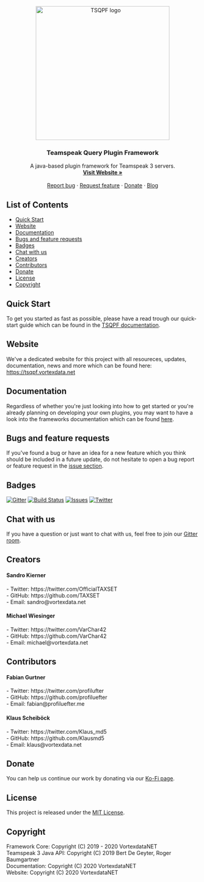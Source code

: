 <p align="center">
  <a href="https://tsqpf.vortexdata.net/">
    <img src="https://tsqpf.vortexdata.net/media/tsqpf-logo-trans.png" alt="TSQPF logo" width="350" height="350">
  </a>
</p>

<h3 align="center">Teamspeak Query Plugin Framework</h3>

<p align="center">
  A java-based plugin framework for Teamspeak 3 servers.
  <br>
  <a href="https://tsqpf.vortexdata.net/"><strong>Visit Website »</strong></a>
  <br>
  <br>
  <a href="https://github.com/Teamspeak-Query-Plugin-Framework/tsq-plugin-framework/issues/new?assignees=&labels=bug&template=bug_report.md&title=">Report bug</a>
  ·
  <a href="https://github.com/Teamspeak-Query-Plugin-Framework/tsq-plugin-framework/issues/new?assignees=&labels=enhancement&template=feature_request.md&title=">Request feature</a>
  ·
  <a href="https://ko-fi.com/vortexdatanet">Donate</a>
  ·
  <a href="https://blog.vortexdata.net">Blog</a>
</p>

## List of Contents

- [Quick Start](#quick-start)
- [Website](#website)
- [Documentation](#documentation)
- [Bugs and feature requests](#bugs-and-feature-requests)
- [Badges](#badges)
- [Chat with us](#chat-with-us)
- [Creators](#creators)
- [Contributors](#contributors)
- [Donate](#donate)
- [License](#license)
- [Copyright](#copyright)

## Quick Start

To get you started as fast as possible, please have a read trough our quick-start guide which can be found in the [TSQPF documentation](https://tsqpf.vortexdata.net/docs/docs/framework_welcome/).

## Website

We've a dedicated website for this project with all resoureces, updates, documentation, news and more which can be found here: https://tsqpf.vortexdata.net

## Documentation

Regardless of whether you're just looking into how to get started or you're already planning on developing your own plugins, you may want to have a look into the frameworks documentation which can be found [here](https://tsqpf.vortexdata.net/docs). 

## Bugs and feature requests

If you've found a bug or have an idea for a new feature which you think should be included in a future update, do not hesitate to open a bug report or feature request in the [issue section](https://github.com/Teamspeak-Query-Plugin-Framework/tsq-plugin-framework/issues/new/choose).

## Badges

[![Gitter](https://badges.gitter.im/Teamspeak-Query-Plugin-Framework/community.svg)](https://gitter.im/Teamspeak-Query-Plugin-Framework/community?utm_source=badge&utm_medium=badge&utm_campaign=pr-badge)
[![Build Status](https://travis-ci.org/Vortexdata/tsq-plugin-framework.svg?branch=v2.0)](https://travis-ci.org/Vortexdata/tsq-plugin-framework)
[![Issues](https://img.shields.io/github/issues/Vortexdata/tsq-plugin-framework?label=Issues)](https://github.com/Vortexdata/tsq-plugin-framework/issues)
[![Twitter](https://img.shields.io/twitter/url?color=1DA1F2&label=Twitter&logo=Twitter&logoColor=1DA1F2&style=flat-square&url=https%3A%2F%2Ftwitter.com%2FVortexdataNET)](https://twitter.com/VortexdataNET)

## Chat with us

If you have a question or just want to chat with us, feel free to join our [Gitter room](https://gitter.im/Teamspeak-Query-Plugin-Framework/community).

## Creators

<h4>Sandro Kierner</h4>
- Twitter: https://twitter.com/OfficialTAXSET<br>
- GitHub: https://github.com/TAXSET<br>
- Email: sandro@vortexdata.net<br>

<h4>Michael Wiesinger</h4>
- Twitter: https://twitter.com/VarChar42<br>
- GitHub: https://github.com/VarChar42<br>
- Email: michael@vortexdata.net<br>

## Contributors

<h4>Fabian Gurtner</h4>
- Twitter: https://twitter.com/profilufter<br>
- GitHub: https://github.com/profiluefter<br>
- Email: fabian@profiluefter.me<br>

<h4>Klaus Scheiböck</h4>
- Twitter: https://twitter.com/Klaus_md5<br>
- GitHub: https://github.com/Klausmd5<br>
- Email: klaus@vortexdata.net<br>

## Donate

You can help us continue our work by donating via our [Ko-Fi page](https://ko-fi.com/vortexdatanet).

## License

This project is released under the [MIT License](https://github.com/Teamspeak-Query-Plugin-Framework/tsq-plugin-framework/blob/master/LICENSE).

## Copyright

Framework Core: Copyright (C) 2019 - 2020 VortexdataNET<br>
Teamspeak 3 Java API: Copyright (C) 2019 Bert De Geyter, Roger Baumgartner<br>
Documentation: Copyright (C) 2020 VortexdataNET<br>
Website: Copyright (C) 2020 VortexdataNET
